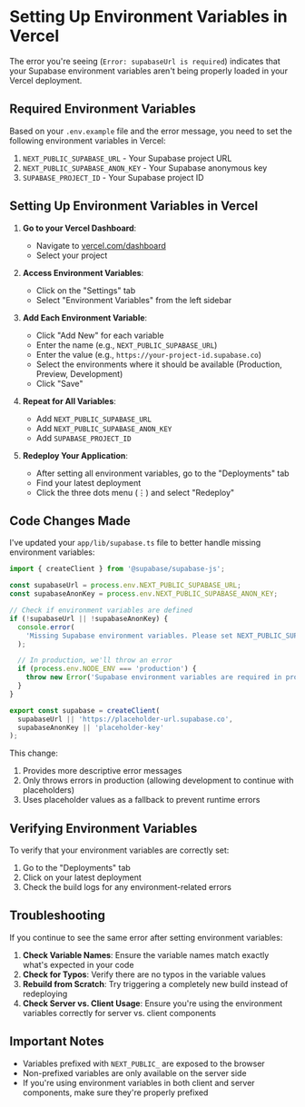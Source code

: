 # Setting Up Environment Variables in Vercel

The error you're seeing (`Error: supabaseUrl is required`) indicates that your Supabase environment variables aren't being properly loaded in your Vercel deployment.

## Required Environment Variables

Based on your `.env.example` file and the error message, you need to set the following environment variables in Vercel:

1. `NEXT_PUBLIC_SUPABASE_URL` - Your Supabase project URL
2. `NEXT_PUBLIC_SUPABASE_ANON_KEY` - Your Supabase anonymous key
3. `SUPABASE_PROJECT_ID` - Your Supabase project ID

## Setting Up Environment Variables in Vercel

1. **Go to your Vercel Dashboard**:

   - Navigate to [vercel.com/dashboard](https://vercel.com/dashboard)
   - Select your project

2. **Access Environment Variables**:

   - Click on the "Settings" tab
   - Select "Environment Variables" from the left sidebar

3. **Add Each Environment Variable**:

   - Click "Add New" for each variable
   - Enter the name (e.g., `NEXT_PUBLIC_SUPABASE_URL`)
   - Enter the value (e.g., `https://your-project-id.supabase.co`)
   - Select the environments where it should be available (Production, Preview, Development)
   - Click "Save"

4. **Repeat for All Variables**:

   - Add `NEXT_PUBLIC_SUPABASE_URL`
   - Add `NEXT_PUBLIC_SUPABASE_ANON_KEY`
   - Add `SUPABASE_PROJECT_ID`

5. **Redeploy Your Application**:
   - After setting all environment variables, go to the "Deployments" tab
   - Find your latest deployment
   - Click the three dots menu (⋮) and select "Redeploy"

## Code Changes Made

I've updated your `app/lib/supabase.ts` file to better handle missing environment variables:

```typescript
import { createClient } from '@supabase/supabase-js';

const supabaseUrl = process.env.NEXT_PUBLIC_SUPABASE_URL;
const supabaseAnonKey = process.env.NEXT_PUBLIC_SUPABASE_ANON_KEY;

// Check if environment variables are defined
if (!supabaseUrl || !supabaseAnonKey) {
  console.error(
    'Missing Supabase environment variables. Please set NEXT_PUBLIC_SUPABASE_URL and NEXT_PUBLIC_SUPABASE_ANON_KEY.'
  );

  // In production, we'll throw an error
  if (process.env.NODE_ENV === 'production') {
    throw new Error('Supabase environment variables are required in production.');
  }
}

export const supabase = createClient(
  supabaseUrl || 'https://placeholder-url.supabase.co',
  supabaseAnonKey || 'placeholder-key'
);
```

This change:

1. Provides more descriptive error messages
2. Only throws errors in production (allowing development to continue with placeholders)
3. Uses placeholder values as a fallback to prevent runtime errors

## Verifying Environment Variables

To verify that your environment variables are correctly set:

1. Go to the "Deployments" tab
2. Click on your latest deployment
3. Check the build logs for any environment-related errors

## Troubleshooting

If you continue to see the same error after setting environment variables:

1. **Check Variable Names**: Ensure the variable names match exactly what's expected in your code
2. **Check for Typos**: Verify there are no typos in the variable values
3. **Rebuild from Scratch**: Try triggering a completely new build instead of redeploying
4. **Check Server vs. Client Usage**: Ensure you're using the environment variables correctly for server vs. client components

## Important Notes

- Variables prefixed with `NEXT_PUBLIC_` are exposed to the browser
- Non-prefixed variables are only available on the server side
- If you're using environment variables in both client and server components, make sure they're properly prefixed
